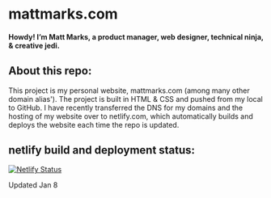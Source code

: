 # mattmarks.com

#### Howdy! I’m Matt Marks, a product manager, web designer, technical ninja, & creative jedi.

## About this repo:
This project is my personal website, mattmarks.com (among many other domain alias'). The project is built in HTML & CSS and pushed from my local to GitHub. I have recently transferred the DNS for my domains and the hosting of my website over to netlify.com, which automatically builds and deploys the website each time the repo is updated.

## netlify build and deployment status:
[![Netlify Status](https://api.netlify.com/api/v1/badges/f6cf6890-1bbc-4e64-a950-c0f74a65ca59/deploy-status)](https://app.netlify.com/sites/mattmarks/deploys)

Updated Jan 8
